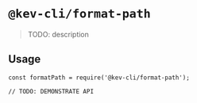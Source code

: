 # `@kev-cli/format-path`

> TODO: description

## Usage

```
const formatPath = require('@kev-cli/format-path');

// TODO: DEMONSTRATE API
```
